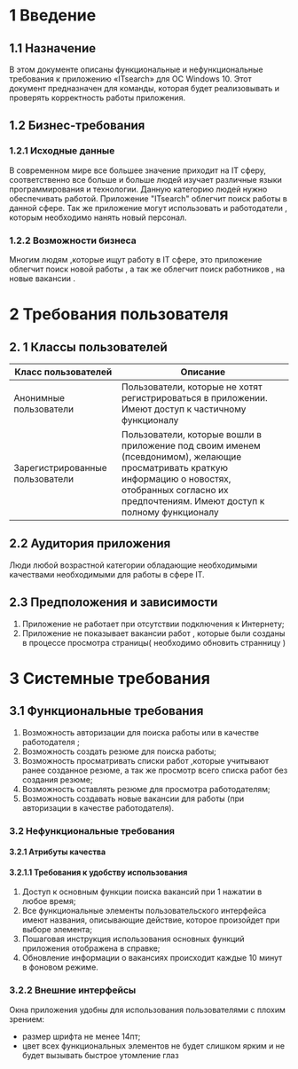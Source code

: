 # 1 Введение

## **1.1 Назначение**

В этом документе описаны функциональные и нефункциональные требования к приложению «ITsearch» для ОС Windows 10. Этот документ предназначен для команды, которая будет реализовывать и проверять корректность работы приложения.

## **1.2 Бизнес-требования**

### **1.2.1 Исходные данные**

В современном мире все большее значение приходит на IT сферу, соответственно все больше и больше людей изучает различные языки программирования и технологии. Данную категорию людей нужно обеспечивать  работой. Приложение &quot;ITsearch&quot; облегчит поиск работы в данной сфере. Так же приложение могут использовать и работодатели , которым необходимо нанять новый персонал.

### **1.2.2 Возможности бизнеса**

Многим людям ,которые ищут работу в IT сфере, это приложение облегчит поиск новой работы , а так же облегчит поиск работников , на новые вакансии .

# 2 Требования пользователя

## **2.** 1 Классы пользователей

| **Класс пользователей** | **Описание** |
| --- | --- |
| Анонимные пользователи | Пользователи, которые не хотят регистрироваться в приложении. Имеют доступ к частичному функционалу |
| Зарегистрированные пользователи  | Пользователи, которые вошли в приложение под своим именем (псевдонимом), желающие просматривать краткую информацию о новостях, отобранных согласно их предпочтениям. Имеют доступ к полному функционалу |

## 2.2 Аудитория приложения

Люди любой возрастной категории обладающие необходимыми качествами необходимыми для работы в сфере IT.

## 2.3 Предположения и зависимости

1. Приложение не работает при отсутствии подключения к Интернету;
2. Приложение не показывает вакансии работ , которые были созданы в процессе просмотра страницы( необходимо обновить странницу )


# 3 Системные требования

## 3.1 Функциональные требования

1. Возможность авторизации для поиска работы или в качестве работодателя ;
2. Возможность создать резюме для поиска работы;
3. Возможность просматривать списки работ ,которые учитывают ранее созданное резюме, а так же просмотр всего списка работ  без создания резюме;
4. Возможность оставлять резюме для просмотра работодателям;
5. Возможность создавать новые вакансии для работы (при авторизации в качестве работодателя).

### **3.2 Нефункциональные требования**

#### **3.2.1 Атрибуты качества**

#### 3.2.1.1 Требования к удобству использования

1. Доступ к основным функции поиска вакансий при 1 нажатии в любое время;
2. Все функциональные элементы пользовательского интерфейса имеют названия, описывающие действие, которое произойдет при выборе элемента;
3. Пошаговая инструкция использования основных функций приложения отображена в справке;
4. Обновление информации о вакансиях происходит каждые 10 минут в фоновом режиме.

### 3.2.2 Внешние интерфейсы

Окна приложения удобны для использования пользователями с плохим зрением:

- размер шрифта не менее 14пт;
- цвет всех функциональных элементов не будет слишком ярким и не будет вызывать быстрое утомление глаз
